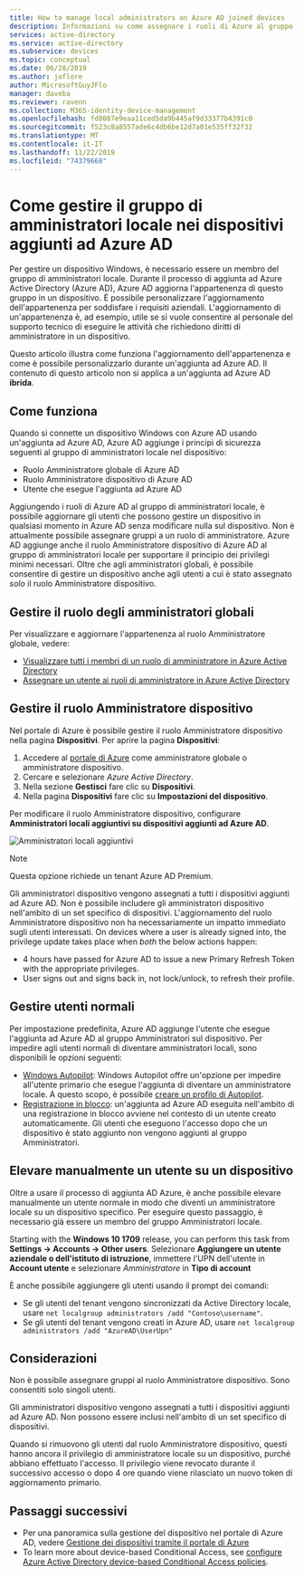 ```yaml
---
title: How to manage local administrators on Azure AD joined devices
description: Informazioni su come assegnare i ruoli di Azure al gruppo di amministratori locale di un dispositivo Windows.
services: active-directory
ms.service: active-directory
ms.subservice: devices
ms.topic: conceptual
ms.date: 06/28/2019
ms.author: joflore
author: MicrosoftGuyJFlo
manager: daveba
ms.reviewer: ravenn
ms.collection: M365-identity-device-management
ms.openlocfilehash: fd8087e9eaa11ced5da9b445af9d33377b4391c0
ms.sourcegitcommit: f523c8a8557ade6c4db6be12d7a01e535ff32f32
ms.translationtype: MT
ms.contentlocale: it-IT
ms.lasthandoff: 11/22/2019
ms.locfileid: "74379668"
---
```

# <a name="how-to-manage-the-local-administrators-group-on-azure-ad-joined-devices"></a>Come gestire il gruppo di amministratori locale nei dispositivi aggiunti ad Azure AD

Per gestire un dispositivo Windows, è necessario essere un membro del gruppo di amministratori locale. Durante il processo di aggiunta ad Azure Active Directory (Azure AD), Azure AD aggiorna l'appartenenza di questo gruppo in un dispositivo. È possibile personalizzare l'aggiornamento dell'appartenenza per soddisfare i requisiti aziendali. L'aggiornamento di un'appartenenza è, ad esempio, utile se si vuole consentire al personale del supporto tecnico di eseguire le attività che richiedono diritti di amministratore in un dispositivo.

Questo articolo illustra come funziona l'aggiornamento dell'appartenenza e come è possibile personalizzarlo durante un'aggiunta ad Azure AD. Il contenuto di questo articolo non si applica a un'aggiunta ad Azure AD **ibrida**.

## <a name="how-it-works"></a>Come funziona

Quando si connette un dispositivo Windows con Azure AD usando un'aggiunta ad Azure AD, Azure AD aggiunge i principi di sicurezza seguenti al gruppo di amministratori locale nel dispositivo:

- Ruolo Amministratore globale di Azure AD
- Ruolo Amministratore dispositivo di Azure AD 
- Utente che esegue l'aggiunta ad Azure AD   

Aggiungendo i ruoli di Azure AD al gruppo di amministratori locale, è possibile aggiornare gli utenti che possono gestire un dispositivo in qualsiasi momento in Azure AD senza modificare nulla sul dispositivo. Non è attualmente possibile assegnare gruppi a un ruolo di amministratore.
Azure AD aggiunge anche il ruolo Amministratore dispositivo di Azure AD al gruppo di amministratori locale per supportare il principio dei privilegi minimi necessari. Oltre che agli amministratori globali, è possibile consentire di gestire un dispositivo anche agli utenti a cui è stato assegnato *solo* il ruolo Amministratore dispositivo. 

## <a name="manage-the-global-administrators-role"></a>Gestire il ruolo degli amministratori globali

Per visualizzare e aggiornare l'appartenenza al ruolo Amministratore globale, vedere:

- [Visualizzare tutti i membri di un ruolo di amministratore in Azure Active Directory](../users-groups-roles/directory-manage-roles-portal.md)
- [Assegnare un utente ai ruoli di amministratore in Azure Active Directory](../fundamentals/active-directory-users-assign-role-azure-portal.md)


## <a name="manage-the-device-administrator-role"></a>Gestire il ruolo Amministratore dispositivo 

Nel portale di Azure è possibile gestire il ruolo Amministratore dispositivo nella pagina **Dispositivi**. Per aprire la pagina **Dispositivi**:

1. Accedere al [portale di Azure](https://portal.azure.com) come amministratore globale o amministratore dispositivo.
1. Cercare e selezionare *Azure Active Directory*.
1. Nella sezione **Gestisci** fare clic su **Dispositivi**.
1. Nella pagina **Dispositivi** fare clic su **Impostazioni del dispositivo**.

Per modificare il ruolo Amministratore dispositivo, configurare **Amministratori locali aggiuntivi su dispositivi aggiunti ad Azure AD**.  

![Amministratori locali aggiuntivi](./media/assign-local-admin/10.png)

>[!NOTE]
> Questa opzione richiede un tenant Azure AD Premium. 

Gli amministratori dispositivo vengono assegnati a tutti i dispositivi aggiunti ad Azure AD. Non è possibile includere gli amministratori dispositivo nell'ambito di un set specifico di dispositivi. L'aggiornamento del ruolo Amministratore dispositivo non ha necessariamente un impatto immediato sugli utenti interessati. On devices where a user is already signed into, the privilege update takes place when *both* the below actions happen:

- 4 hours have passed for Azure AD to issue a new Primary Refresh Token with the appropriate privileges. 
- User signs out and signs back in, not lock/unlock, to refresh their profile.

## <a name="manage-regular-users"></a>Gestire utenti normali

Per impostazione predefinita, Azure AD aggiunge l'utente che esegue l'aggiunta ad Azure AD al gruppo Amministratori sul dispositivo. Per impedire agli utenti normali di diventare amministratori locali, sono disponibili le opzioni seguenti:

- [Windows Autopilot](https://docs.microsoft.com/windows/deployment/windows-autopilot/windows-10-autopilot): Windows Autopilot offre un'opzione per impedire all'utente primario che esegue l'aggiunta di diventare un amministratore locale. A questo scopo, è possibile [creare un profilo di Autopilot](https://docs.microsoft.com/intune/enrollment-autopilot#create-an-autopilot-deployment-profile).
- [Registrazione in blocco](https://docs.microsoft.com/intune/windows-bulk-enroll): un'aggiunta ad Azure AD eseguita nell'ambito di una registrazione in blocco avviene nel contesto di un utente creato automaticamente. Gli utenti che eseguono l'accesso dopo che un dispositivo è stato aggiunto non vengono aggiunti al gruppo Amministratori.   

## <a name="manually-elevate-a-user-on-a-device"></a>Elevare manualmente un utente su un dispositivo 

Oltre a usare il processo di aggiunta AD Azure, è anche possibile elevare manualmente un utente normale in modo che diventi un amministratore locale su un dispositivo specifico. Per eseguire questo passaggio, è necessario già essere un membro del gruppo Amministratori locale. 

Starting with the **Windows 10 1709** release, you can perform this task from **Settings -> Accounts -> Other users**. Selezionare **Aggiungere un utente aziendale o dell'istituto di istruzione**, immettere l'UPN dell'utente in **Account utente** e selezionare *Amministratore* in **Tipo di account**  
 
È anche possibile aggiungere gli utenti usando il prompt dei comandi:

- Se gli utenti del tenant vengono sincronizzati da Active Directory locale, usare `net localgroup administrators /add "Contoso\username"`.
- Se gli utenti del tenant vengono creati in Azure AD, usare `net localgroup administrators /add "AzureAD\UserUpn"`

## <a name="considerations"></a>Considerazioni 

Non è possibile assegnare gruppi al ruolo Amministratore dispositivo. Sono consentiti solo singoli utenti.

Gli amministratori dispositivo vengono assegnati a tutti i dispositivi aggiunti ad Azure AD. Non possono essere inclusi nell'ambito di un set specifico di dispositivi.

Quando si rimuovono gli utenti dal ruolo Amministratore dispositivo, questi hanno ancora il privilegio di amministratore locale su un dispositivo, purché abbiano effettuato l'accesso. Il privilegio viene revocato durante il successivo accesso o dopo 4 ore quando viene rilasciato un nuovo token di aggiornamento primario.

## <a name="next-steps"></a>Passaggi successivi

- Per una panoramica sulla gestione del dispositivo nel portale di Azure AD, vedere [Gestione dei dispositivi tramite il portale di Azure](device-management-azure-portal.md)
- To learn more about device-based Conditional Access, see [configure Azure Active Directory device-based Conditional Access policies](../conditional-access/require-managed-devices.md).
